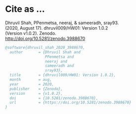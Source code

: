 # Cite as ...

Dhruvil Shah, PPenmetsa, neeraj, & sameeradh, sray93. <br>
(2020, August 17).
dhruvil009/HW01: Version 1.0.2 <br>
(Version v1.0.2). Zenodo. <br>
http://doi.org/10.5281/zenodo.3988670

```bibtex
@software{dhruvil_shah_2020_3988670,
  author       = {Dhruvil Shah and
                  PPenmetsa and
                  neeraj and
                  sameeradh and
                  sray93},
  title        = {dhruvil009/HW01: Version 1.0.2},
  month        = aug,
  year         = 2020,
  publisher    = {Zenodo},
  version      = {v1.0.2},
  doi          = {10.5281/zenodo.3988670},
  url          = {https://doi.org/10.5281/zenodo.3988670}
}
```
